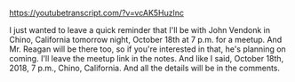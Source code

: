https://youtubetranscript.com/?v=vcAK5Huzlnc

 I just wanted to leave a quick reminder that I'll be with John Vendonk in Chino, California tomorrow night, October 18th at 7 p.m. for a meetup. And Mr. Reagan will be there too, so if you're interested in that, he's planning on coming. I'll leave the meetup link in the notes. And like I said, October 18th, 2018, 7 p.m., Chino, California. And all the details will be in the comments.